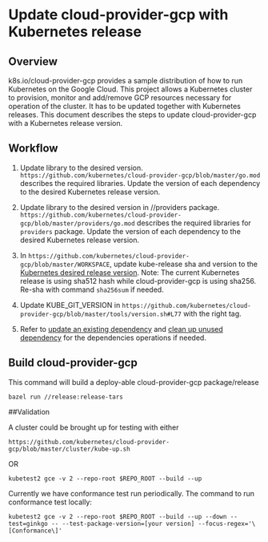 # Update cloud-provider-gcp with Kubernetes release

## Overview

k8s.io/cloud-provider-gcp provides a sample distribution of how to run Kubernetes on the Google Cloud.
This project allows a Kubernetes cluster to provision, monitor and add/remove GCP resources necessary for operation of the cluster. 
It has to be updated together with Kubernetes releases. 
This document describes the steps to update cloud-provider-gcp with a Kubernetes release version.

## Workflow

1. Update library to the desired version.
`https://github.com/kubernetes/cloud-provider-gcp/blob/master/go.mod` describes the required libraries. 
   Update the version of each dependency to the desired Kubernetes release version.


2. Update library to the desired version in //providers package.
   `https://github.com/kubernetes/cloud-provider-gcp/blob/master/providers/go.mod` describes the required libraries for `providers` package.
   Update the version of each dependency to the desired Kubernetes release version.


3. In `https://github.com/kubernetes/cloud-provider-gcp/blob/master/WORKSPACE`, update kube-release sha and version to the [Kubernetes desired release version](https://kubernetes.io/releases/). 
   Note: The current Kubernetes release is using sha512 hash while cloud-provider-gcp is using sha256. Re-sha with command `sha256sum` if needed.


4. Update KUBE_GIT_VERSION in `https://github.com/kubernetes/cloud-provider-gcp/blob/master/tools/version.sh#L77` with the right tag.


5. Refer to [update an existing dependency](https://github.com/kubernetes/cloud-provider-gcp/blob/master/README.md#update-an-existing-dependency)
   and [clean up unused dependency](https://github.com/kubernetes/cloud-provider-gcp/blob/master/README.md#clean-up-unused-dependencies) for the dependencies operations if needed.


## Build cloud-provider-gcp

This command will build a deploy-able cloud-provider-gcp package/release

```
bazel run //release:release-tars
```

##Validation

A cluster could be brought up for testing with either
```
https://github.com/kubernetes/cloud-provider-gcp/blob/master/cluster/kube-up.sh 
```

OR

```
kubetest2 gce -v 2 --repo-root $REPO_ROOT --build --up
```

Currently we have conformance test run periodically. The command to run conformance test locally:
```
kubetest2 gce -v 2 --repo-root $REPO_ROOT --build --up --down --test=ginkgo -- --test-package-version=[your version] --focus-regex='\[Conformance\]'
```
